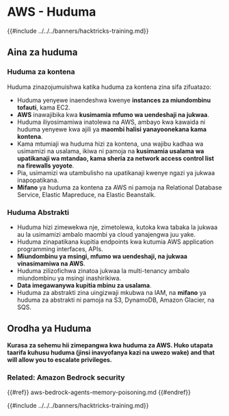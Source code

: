 # AWS - Huduma

{{#include ../../../banners/hacktricks-training.md}}

## Aina za huduma

### Huduma za kontena

Huduma zinazojumuishwa katika huduma za kontena zina sifa zifuatazo:

- Huduma yenyewe inaendeshwa kwenye **instances za miundombinu tofauti**, kama EC2.
- **AWS** inawajibika kwa **kusimamia mfumo wa uendeshaji na jukwaa**.
- Huduma iliyosimamiwa inatolewa na AWS, ambayo kwa kawaida ni huduma yenyewe kwa ajili ya **maombi halisi yanayoonekana kama kontena**.
- Kama mtumiaji wa huduma hizi za kontena, una wajibu kadhaa wa usimamizi na usalama, ikiwa ni pamoja na **kusimamia usalama wa upatikanaji wa mtandao, kama sheria za network access control list na firewalls yoyote**.
- Pia, usimamizi wa utambulisho na upatikanaji kwenye ngazi ya jukwaa inapopatikana.
- **Mifano** ya huduma za kontena za AWS ni pamoja na Relational Database Service, Elastic Mapreduce, na Elastic Beanstalk.

### Huduma Abstrakti

- Huduma hizi zimewekwa nje, zimetolewa, kutoka kwa tabaka la jukwaa au la usimamizi ambalo maombi ya cloud yanajengwa juu yake.
- Huduma zinapatikana kupitia endpoints kwa kutumia AWS application programming interfaces, APIs.
- **Miundombinu ya msingi, mfumo wa uendeshaji, na jukwaa vinasimamiwa na AWS**.
- Huduma zilizofichwa zinatoa jukwaa la multi-tenancy ambalo miundombinu ya msingi inashirikiwa.
- **Data imegawanywa kupitia mbinu za usalama**.
- Huduma za abstrakti zina uingizwaji mkubwa na IAM, na **mifano** ya huduma za abstrakti ni pamoja na S3, DynamoDB, Amazon Glacier, na SQS.

## Orodha ya Huduma

**Kurasa za sehemu hii zimepangwa kwa huduma za AWS. Huko utapata taarifa kuhusu huduma (jinsi inavyofanya kazi na uwezo wake) and that will allow you to escalate privileges.**


### Related: Amazon Bedrock security

{{#ref}}
aws-bedrock-agents-memory-poisoning.md
{{#endref}}

{{#include ../../../banners/hacktricks-training.md}}
